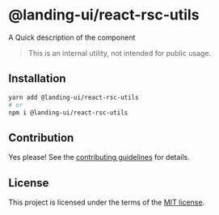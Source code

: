 # @landing-ui/react-rsc-utils

A Quick description of the component

> This is an internal utility, not intended for public usage.

## Installation

```sh
yarn add @landing-ui/react-rsc-utils
# or
npm i @landing-ui/react-rsc-utils
```

## Contribution

Yes please! See the
[contributing guidelines](https://github.com/PanagiotisPitsikoulis/landing.ui/blob/master/CONTRIBUTING.md)
for details.

## License

This project is licensed under the terms of the
[MIT license](https://github.com/PanagiotisPitsikoulis/landing.ui/blob/master/LICENSE).
